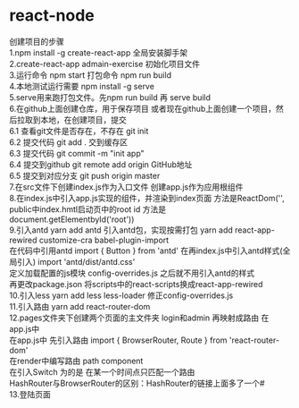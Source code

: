 # react-node
创建项目的步骤<br/>
1.npm install -g create-react-app  全局安装脚手架<br/>
2.create-react-app admain-exercise 初始化项目文件<br/>
3.运行命令 npm start 打包命令 npm run build<br/>
4.本地测试运行需要 npm install -g serve<br/>
5.serve用来跑打包文件。先npm run build 再 serve build<br/>
6.在github上面创建仓库，用于保存项目  或者现在github上面创建一个项目，然后拉取到本地，在创建项目，提交<br/>
  6.1 查看git文件是否存在，不存在 git init<br/>
  6.2 提交代码 git add . 交到缓存区<br/>
  6.3 提交代码 git commit -m "init app"<br/>
  6.4 提交到github git remote add origin GitHub地址<br/>
  6.5 提交到对应分支 git push origin master<br/>
7.在src文件下创建index.js作为入口文件 创建app.js作为应用根组件<br/>
8.在index.js中引入app.js实现的组件，并渲染到index页面  方法是ReactDom('<app/>', public中index.hmtl启动页中的root id 方法是document.getElementbyId('root'))<br/>
9.引入antd   yarn add antd   引入antd包，实现按需打包    yarn add react-app-rewired customize-cra babel-plugin-import<br/>
  在代码中引用antd   import { Button } from 'antd'  在再index.js中引入antd样式(全局引入)   import 'antd/dist/antd.css'<br/>
  定义加载配置的js模块 config-overrides.js   之后就不用引入antd的样式<br/>
  再更改package.json 将scripts中的react-scripts换成react-app-rewired<br/>
10.引入less  yarn add less less-loader   修正config-overrides.js<br/>
11.引入路由 yarn add react-router-dom<br/>
12.pages文件夹下创建两个页面的主文件夹  login和admin 再映射成路由 在app.js中<br/>
   在app.js中 先引入路由  import { BrowserRouter, Route } from 'react-router-dom'<br/>
   在render中编写路由 path component<br/>
   在引入Switch 为的是  在某一个时间点只匹配一个路由<br/>
   HashRouter与BrowserRouter的区别：HashRouter的链接上面多了一个#<br/>
13.登陆页面<br/>